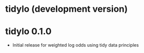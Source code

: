# tidylo (development version)

# tidylo 0.1.0

* Initial release for weighted log odds using tidy data principles
